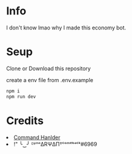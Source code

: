 # Info
I don't know lmao why I made this economy bot.

# Seup

Clone or Download this repository

create a env file from .env.example

```bash
npm i
npm run dev
```

# Credits
<li><a href="https://github.com/reconlx/djs-typescript-handler">Command Hanlder</a></li>
<li>!" ╰‿╯ ᴰʸⁿᵒΔRΨΔΠ†ᶜᵒᵐᵉᵇᵃᶜᵏ#6969</li>